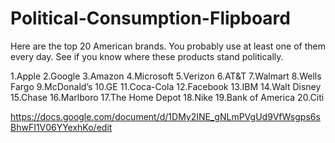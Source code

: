 # Political-Consumption-Flipboard

Here are the top 20 American brands. You probably use at least one of them every day. See if you know where these products stand politically.
 

1.Apple
2.Google
3.Amazon
4.Microsoft
5.Verizon
6.AT&T
7.Walmart
8.Wells Fargo
9.McDonald’s
10.GE
11.Coca-Cola
12.Facebook
13.IBM
14.Walt Disney
15.Chase
16.Marlboro
17.The Home Depot
18.Nike
19.Bank of America
20.Citi

https://docs.google.com/document/d/1DMy2INE_gNLmPVgUd9VfWsgps6sBhwFI1V06YYexhKo/edit
